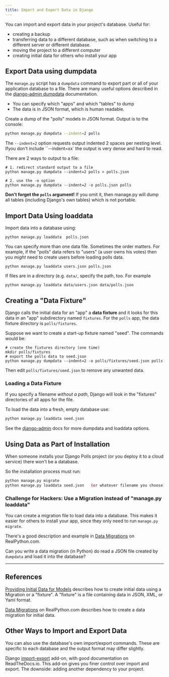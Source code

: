 ```yaml
---
title: Import and Export Data in Django 
---
```


You can import and export data in your project's database.
Useful for:

* creating a backup
* transferring data to a different database, such as when switching to a different server or different database.
* moving the project to a different computer
* creating initial data for others who install your app

## Export Data using dumpdata

The `manage.py` script has a `dumpdata` command to export part or all of your application database to a file.  There are many useful options described in the [django-admin dumpdata][django-admin] documentation.

* You can specify which "apps" and which "tables" to dump
* The data is in JSON format, which is human readable. 

Create a dump of the "polls" models in JSON format. Output is to the console:
```bash
python manage.py dumpdata --indent=2 polls
```
The `--indent=2` option requests output indented 2 spaces per nesting level. Ifyou don't include ``--indent=xx` the output is very dense and hard to read.

There are 2 ways to output to a file:
```
# 1. redirect standard output to a file
python manage.py dumpdata --indent=2 polls > polls.json

# 2. use the -o option
python manage.py dumpdata --indent=2 -o polls.json polls 
```
**Don't forget the `polls` argument!**  If you omit it, then manage.py will dump all tables (including Django's own tables) which is not portable.


## Import Data Using loaddata

Import data into a database using:
```
python manage.py loaddata  polls.json
```
You can specify more than one data file.  Sometimes the order matters. For example, if the "polls" data refers to "users" (a user owns his votes) then you *might* need to create users before loading polls data. 
```
python manage.py loaddata users.json polls.json
```

If files are in a directory (e.g. `data/`, specify the path, too. For example
```
python manage.py loaddata data/users.json data/polls.json
```


## Creating a "Data Fixture"

Django calls the initial data for an "app" a **data fixture** and it looks for this data in an "app" subdirectory named `fixtures`.
For the `polls` app, the data fixture directory is `polls/fixtures`.

Suppose we want to create a start-up fixture named "seed".
The commands would be:
```
# create the fixtures directory (one time)
mkdir polls/fixtures
# export the polls data to seed.json
python manage.py dumpdata --indent=2 -o polls/fixtures/seed.json polls
```

Then edit `polls/fixtures/seed.json` to remove any unwanted data.

### Loading a Data Fixture

If you specify a filename *without a path*, Django will look in the "fixtures" directories of all apps for the file.

To load the data into a fresh, empty database use:
```bash
python manage.py loaddata seed.json
```

See the [django-admin][django-admin] docs for more dumpdata and loaddata options.

## Using Data as Part of Installation

When someone installs your Django Polls project (or you deploy it to a cloud service) there won't be a database.

So the installation process must run:
```bash
python manage.py migrate
python manage.py loaddata seed.json   (or whatever filename you choose)
```

### Challenge for Hackers: Use a Migration instead of "manage.py loaddata"

You can create a migration file to load data into a database.
This makes it easier for others to install your app, since they
only need to run `manage.py migrate`.  

There's a good description and example in
[Data Migrations][data-migrations] on RealPython.com.

Can you write a data migration (in Python) do read a JSON file
created by `dumpdata` and load it into the database?

---
## References

[Providing Initial Data for Models][django-initial-data] describes how to create initial data using a Migration or a "fixture". A "fixture" is a file containing data in JSON, XML, or Yaml format.

[Data Migrations][data-migrations] on RealPython.com describes how to create a data migration for initial data.
## Other Ways to Import and Export Data

You can also use the database's own import/export commands.
These are specific to each database and the output format may differ slightly.

Django [import-export](https://django-import-export.readthedocs.io/en/latest/index.html) add-on, with good documentation on ReadTheDocs.io.
This add-on gives you finer control over import and export.
The downside: adding another dependency to your project.

[django-initial-data]: https://docs.djangoproject.com/en/2.2/howto/initial-data/
[django-admin]: https://docs.djangoproject.com/en/2.2/ref/django-admin/
[data-migrations]: https://realpython.com/data-migrations/
